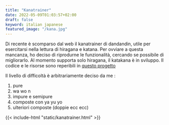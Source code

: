 ```yaml
---
title: "Kanatrainer"
date: 2022-05-09T01:03:57+02:00
draft: false
keyword: italian japanese
featured_image: "/kana.jpg"
---
```

Di recente è scomparso dal web il kanatrainer di dandandin, utile per esercitarsi nella lettura di hiragana e katana.
Per ovviare a questa mancanza, ho deciso di riprodurne le funzionalità, cercando se possibile di migliorarlo.
Al momento supporta solo hiragana, il katakana è in sviluppo.
Il codice e le risorse sono reperibili in [questo progetto](https://github.com/julio77it/jpkana)

Il livello di difficoltà è arbitrariamente deciso da me :
1. pure
2. wa wo n
3. impure e semipure
4. composte con ya yu yo
5. ulteriori composte (doppie ecc ecc)

{{< include-html "static/kanatrainer.html" >}}